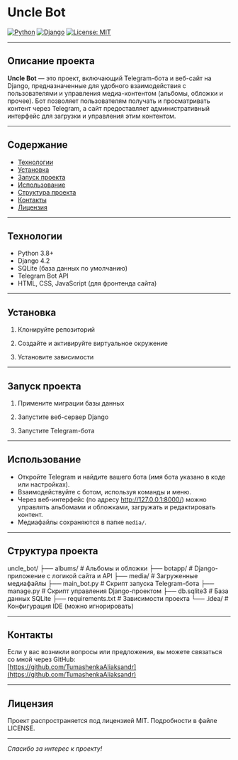 # Uncle Bot

[![Python](https://img.shields.io/badge/python-3.8+-blue)](https://www.python.org/)
[![Django](https://img.shields.io/badge/django-4.2-green)](https://www.djangoproject.com/)
[![License: MIT](https://img.shields.io/badge/license-MIT-yellow.svg)](LICENSE)

---

## Описание проекта

**Uncle Bot** — это проект, включающий Telegram-бота и веб-сайт на Django, предназначенные для удобного взаимодействия с пользователями и управления медиа-контентом (альбомы, обложки и прочее). Бот позволяет пользователям получать и просматривать контент через Telegram, а сайт предоставляет административный интерфейс для загрузки и управления этим контентом.

---

## Содержание

- [Технологии](#технологии)
- [Установка](#установка)
- [Запуск проекта](#запуск-проекта)
- [Использование](#использование)
- [Структура проекта](#структура-проекта)
- [Контакты](#контакты)
- [Лицензия](#лицензия)

---

## Технологии

- Python 3.8+
- Django 4.2
- SQLite (база данных по умолчанию)
- Telegram Bot API
- HTML, CSS, JavaScript (для фронтенда сайта)

---

## Установка

1. Клонируйте репозиторий


2. Создайте и активируйте виртуальное окружение


3. Установите зависимости


---

## Запуск проекта

1. Примените миграции базы данных


2. Запустите веб-сервер Django


3. Запустите Telegram-бота


---

## Использование

- Откройте Telegram и найдите вашего бота (имя бота указано в коде или настройках).
- Взаимодействуйте с ботом, используя команды и меню.
- Через веб-интерфейс (по адресу http://127.0.0.1:8000/) можно управлять альбомами и обложками, загружать и редактировать контент.
- Медиафайлы сохраняются в папке `media/`.

---

## Структура проекта

uncle_bot/
├── albums/ # Альбомы и обложки
├── botapp/ # Django-приложение с логикой сайта и API
├── media/ # Загруженные медиафайлы
├── main_bot.py # Скрипт запуска Telegram-бота
├── manage.py # Скрипт управления Django-проектом
├── db.sqlite3 # База данных SQLite
├── requirements.txt # Зависимости проекта
└── .idea/ # Конфигурация IDE (можно игнорировать)


---

## Контакты

Если у вас возникли вопросы или предложения, вы можете связаться со мной через GitHub:  
[https://github.com/TumashenkaAliaksandr](https://github.com/TumashenkaAliaksandr)

---

## Лицензия

Проект распространяется под лицензией MIT. Подробности в файле LICENSE.

---

*Спасибо за интерес к проекту!*


